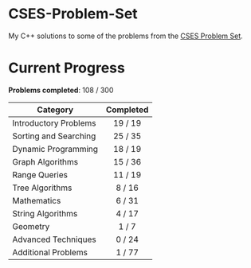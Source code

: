 # CSES-Problem-Set

My C++ solutions to some of the problems from the [CSES Problem Set](https://cses.fi/problemset/).

# Current Progress

**Problems completed**: 108 / 300

| Category              | Completed |
| --------------------- | :-------: |
| Introductory Problems |  19 / 19  |
| Sorting and Searching |  25 / 35  |
| Dynamic Programming   |  18 / 19  |
| Graph Algorithms      |  15 / 36  |
| Range Queries         |  11 / 19  |
| Tree Algorithms       |  8 / 16   |
| Mathematics           |  6 / 31   |
| String Algorithms     |  4 / 17   |
| Geometry              |  1 / 7    |
| Advanced Techniques   |  0 / 24   |
| Additional Problems   |  1 / 77   |